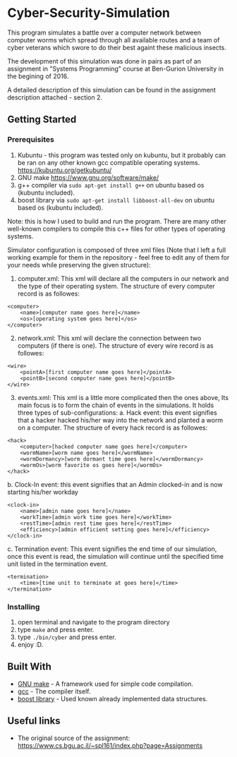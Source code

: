 # Cyber-Security-Simulation

This program simulates a battle over a computer network between computer worms which spread through all available routes and a team of cyber veterans which swore to do their best againt these malicious insects.

The development of this simulation was done in pairs as part of an assignment in "Systems Programming" course at Ben-Gurion University in the begining of 2016.

A detailed description of this simulation can be found in the assignment description attached - section 2.

## Getting Started
### Prerequisites

1. Kubuntu - this program was tested only on kubuntu, but it probably can be ran on any other known gcc compatible operating systems.
	https://kubuntu.org/getkubuntu/
2. GNU make
	https://www.gnu.org/software/make/
3. g++ compiler
	via ```sudo apt-get install g++``` on ubuntu based os (kubuntu included).
4. boost library
	via ```sudo apt-get install libboost-all-dev``` on ubuntu based os (kubuntu included).

Note: this is how I used to build and run the program. There are many other well-known compilers to compile this c++ files for other types of operating systems.

Simulator configuration is composed of three xml files (Note that I left a full working example for them in the repository - feel free to edit any of them for your needs while preserving the given structure):
1. computer.xml: This xml will declare all the computers in our network and the type of their operating system.
The structure of every computer record is as followes:
```
<computer>
	<name>[computer name goes here]</name>
	<os>[operating system goes here]</os>
</computer>
```
2. network.xml: This xml will declare the connection between two computers (if there is one).
The structure of every wire record is as followes:
```
<wire>
	<pointA>[first computer name goes here]</pointA>
	<pointB>[second computer name goes here]</pointB>
</wire>
```
3. events.xml: This xml is a little more complicated then the ones above,
Its main focus is to form the chain of events in the simulations.
It holds three types of sub-configurations:
a. Hack event: this event signifies that a hacker hacked his/her way into the network and planted a worm on a computer.
The structure of every hack record is as followes:
```
<hack>
	<computer>[hacked computer name goes here]</computer>
	<wormName>[worm name goes here]</wormName>
	<wormDormancy>[worm dormant time goes here]</wormDormancy>
	<wormOs>[worm favorite os goes here]</wormOs>
</hack>
```
b. Clock-In event: this event signifies that an Admin clocked-in and is now starting his/her workday
```
<clock-in>
	<name>[admin name goes here]</name>
	<workTime>[admin work time goes here]</workTime>
	<restTime>[admin rest time goes here]</restTime>
	<efficiency>[admin efficient setting goes here]</efficiency>
</clock-in>
```
c. Termination event: This event signifies the end time of our simulation, once this event is read, the simulation will continue until the specified time unit listed in the termination event.
```
<termination>
	<time>[time unit to terminate at goes here]</time>
</termination>
```

### Installing

1. open terminal and navigate to the program directory
2. type `make` and press enter.
3. type `./bin/cyber` and press enter.
4. enjoy :D.

## Built With

* [GNU make](https://www.gnu.org/software/make/) - A framework used for simple code compilation.
* [gcc](https://gcc.gnu.org/) - The compiler itself.
* [boost library](http://www.boost.org/) - Used known already implemented data structures.

## Useful links

* The original source of the assignment: https://www.cs.bgu.ac.il/~spl161/index.php?page=Assignments
